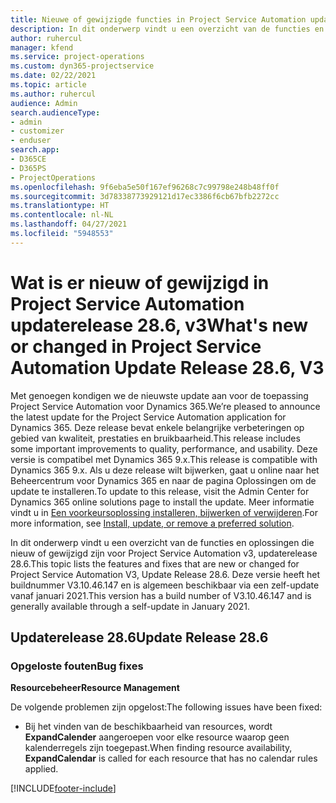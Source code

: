 ```yaml
---
title: Nieuwe of gewijzigde functies in Project Service Automation updateversie 28.6 Hotfix, V3
description: In dit onderwerp vindt u een overzicht van de functies en oplossingen die beschikbaar zijn in Project Service Automation updateversie 28.6 Hotfix, V3.
author: ruhercul
manager: kfend
ms.service: project-operations
ms.custom: dyn365-projectservice
ms.date: 02/22/2021
ms.topic: article
ms.author: ruhercul
audience: Admin
search.audienceType:
- admin
- customizer
- enduser
search.app:
- D365CE
- D365PS
- ProjectOperations
ms.openlocfilehash: 9f6eba5e50f167ef96268c7c99798e248b48ff0f
ms.sourcegitcommit: 3d78338773929121d17ec3386f6cb67bfb2272cc
ms.translationtype: HT
ms.contentlocale: nl-NL
ms.lasthandoff: 04/27/2021
ms.locfileid: "5948553"
---
```

# <a name="whats-new-or-changed-in-project-service-automation-update-release-286-v3"></a><span data-ttu-id="39fae-103">Wat is er nieuw of gewijzigd in Project Service Automation updaterelease 28.6, v3</span><span class="sxs-lookup"><span data-stu-id="39fae-103">What's new or changed in Project Service Automation Update Release 28.6, V3</span></span>

<span data-ttu-id="39fae-104">Met genoegen kondigen we de nieuwste update aan voor de toepassing Project Service Automation voor Dynamics 365.</span><span class="sxs-lookup"><span data-stu-id="39fae-104">We’re pleased to announce the latest update for the Project Service Automation application for Dynamics 365.</span></span> <span data-ttu-id="39fae-105">Deze release bevat enkele belangrijke verbeteringen op gebied van kwaliteit, prestaties en bruikbaarheid.</span><span class="sxs-lookup"><span data-stu-id="39fae-105">This release includes some important improvements to quality, performance, and usability.</span></span> <span data-ttu-id="39fae-106">Deze versie is compatibel met Dynamics 365 9.x.</span><span class="sxs-lookup"><span data-stu-id="39fae-106">This release is compatible with Dynamics 365 9.x.</span></span> <span data-ttu-id="39fae-107">Als u deze release wilt bijwerken, gaat u online naar het Beheercentrum voor Dynamics 365 en naar de pagina Oplossingen om de update te installeren.</span><span class="sxs-lookup"><span data-stu-id="39fae-107">To update to this release, visit the Admin Center for Dynamics 365 online solutions page to install the update.</span></span> <span data-ttu-id="39fae-108">Meer informatie vindt u in [Een voorkeursoplossing installeren, bijwerken of verwijderen](/power-platform/admin/install-remove-preferred-solution).</span><span class="sxs-lookup"><span data-stu-id="39fae-108">For more information, see [Install, update, or remove a preferred solution](/power-platform/admin/install-remove-preferred-solution).</span></span>

<span data-ttu-id="39fae-109">In dit onderwerp vindt u een overzicht van de functies en oplossingen die nieuw of gewijzigd zijn voor Project Service Automation v3, updaterelease 28.6.</span><span class="sxs-lookup"><span data-stu-id="39fae-109">This topic lists the features and fixes that are new or changed for Project Service Automation V3, Update Release 28.6.</span></span> <span data-ttu-id="39fae-110">Deze versie heeft het buildnummer V3.10.46.147 en is algemeen beschikbaar via een zelf-update vanaf januari 2021.</span><span class="sxs-lookup"><span data-stu-id="39fae-110">This version has a build number of V3.10.46.147 and is generally available through a self-update in January 2021.</span></span>

## <a name="update-release-286"></a><span data-ttu-id="39fae-111">Updaterelease 28.6</span><span class="sxs-lookup"><span data-stu-id="39fae-111">Update Release 28.6</span></span>

### <a name="bug-fixes"></a><span data-ttu-id="39fae-112">Opgeloste fouten</span><span class="sxs-lookup"><span data-stu-id="39fae-112">Bug fixes</span></span>


<span data-ttu-id="39fae-113">**Resourcebeheer**</span><span class="sxs-lookup"><span data-stu-id="39fae-113">**Resource Management**</span></span>

<span data-ttu-id="39fae-114">De volgende problemen zijn opgelost:</span><span class="sxs-lookup"><span data-stu-id="39fae-114">The following issues have been fixed:</span></span>

- <span data-ttu-id="39fae-115">Bij het vinden van de beschikbaarheid van resources, wordt **ExpandCalender** aangeroepen voor elke resource waarop geen kalenderregels zijn toegepast.</span><span class="sxs-lookup"><span data-stu-id="39fae-115">When finding resource availability, **ExpandCalendar** is called for each resource that has no calendar rules applied.</span></span>


[!INCLUDE[footer-include](../includes/footer-banner.md)]